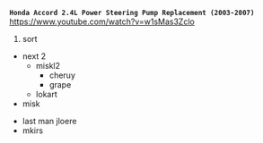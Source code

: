 



**`Honda Accord 2.4L Power Steering Pump Replacement (2003-2007)`**  
https://www.youtube.com/watch?v=w1sMas3Zclo   


1. sort
  * next 2
    - miskl2 
      * cheruy
      * grape
    - lokart 
  * misk
- last man
jloere 
- mkirs
